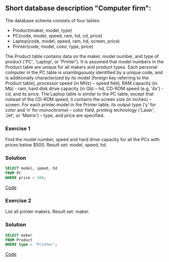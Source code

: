## Short database description "Computer firm":

The database scheme consists of four tables:
* Product(maker, model, type)
* PC(code, model, speed, ram, hd, cd, price)
* Laptop(code, model, speed, ram, hd, screen, price)
* Printer(code, model, color, type, price)

The Product table contains data on the maker, model number, and type of product ('PC', 'Laptop', or 'Printer'). It is assumed that model numbers in the Product table are unique for all makers and product types. Each personal computer in the PC table is unambiguously identified by a unique code, and is additionally characterized by its model (foreign key referring to the Product table), processor speed (in MHz) – speed field, RAM capacity (in Mb) - ram, hard disk drive capacity (in Gb) – hd, CD-ROM speed (e.g, '4x') - cd, and its price. The Laptop table is similar to the PC table, except that instead of the CD-ROM speed, it contains the screen size (in inches) – screen. For each printer model in the Printer table, its output type (‘y’ for color and ‘n’ for monochrome) – color field, printing technology ('Laser', 'Jet', or 'Matrix') – type, and price are specified.

### Exercise 1

Find the model number, speed and hard drive capacity for all the PCs with prices below $500.
Result set: model, speed, hd.

### Solution

```sql
SELECT model, speed, hd
FROM PC
WHERE price < 500;
```
[Code](solutions.sql#L1)

### Exercise 2

List all printer makers. Result set: maker.

### Solution

```sql
SELECT maker
FROM Product
WHERE type = 'Printer';
```
[Code](solutions.sql#L6)
